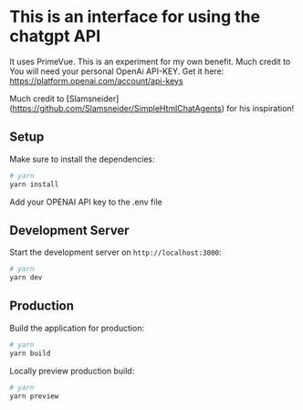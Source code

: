 # This is an interface for using the chatgpt API

It uses PrimeVue. This is an experiment for my own benefit. Much credit to
You will need your personal OpenAi API-KEY. Get it here: https://platform.openai.com/account/api-keys

Much credit to [Slamsneider] (https://github.com/Slamsneider/SimpleHtmlChatAgents) for his inspiration!

## Setup

Make sure to install the dependencies:

```bash
# yarn
yarn install
```

Add your OPENAI API key to the .env file

## Development Server

Start the development server on `http://localhost:3000`:

```bash
# yarn
yarn dev
```

## Production

Build the application for production:

```bash
# yarn
yarn build
```

Locally preview production build:

```bash
# yarn
yarn preview
```
